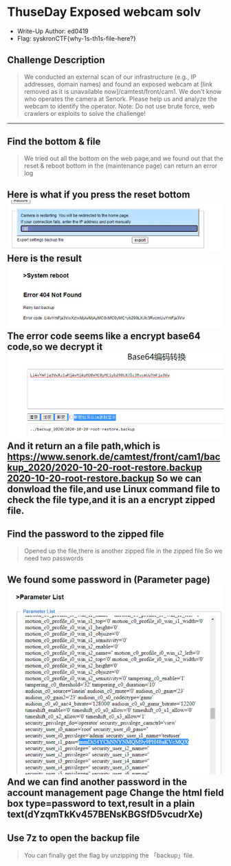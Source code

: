 # ThuseDay Exposed webcam solv
- Write-Up Author: ed0419
- Flag: syskronCTF{why-1s-th1s-file-here?}

## Challenge Description
>We conducted an external scan of our infrastructure (e.g., IP addresses, domain names) and found an exposed webcam at [link removed as it is unavailable now]/camtest/front/cam1.
>We don't know who operates the camera at Senork. Please help us and analyze the webcam to identify the operator.
>Note: Do not use brute force, web crawlers or exploits to solve the challenge!

---
## Find the bottom & file
>We tried out all the bottom on the web page,and we found out that the reset & reboot bottom in the (maintenance page) can return an error log
>
Here is what if you press the reset bottom
![img](./reboot-pendding.png)
Here is the result
![img](./reboot-error.png)
The error code seems like a encrypt base64 code,so we decrypt it
![img](./base64-convert.png)
And it return an a file path,which is
https://www.senork.de/camtest/front/cam1/backup_2020/2020-10-20-root-restore.backup
[2020-10-20-root-restore.backup](./2020-10-20-root-restore.backup)
So we can donwload the file,and use Linux command file to check the file type,and it is an a encrypt zipped file.
---
## Find the password to the zipped file
>Opened up the file,there is another zipped file in the zipped file
>So we need two passwords
>
We found some password in (Parameter page)
![img](./pass.png)
And we can find another password in the account management page
Change the html field box type=password to text,result in a plain text(dYzqmTkKv457BENsKBGSfD5vcudrXe)
---
## Use 7z to open the backup file
>You can finally get the flag by unzipping the 「backup」file.
